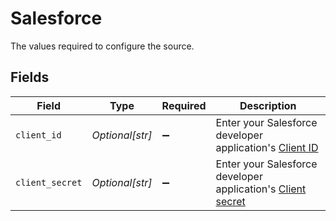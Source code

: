 # Salesforce

The values required to configure the source.


## Fields

| Field                                                                                                                                    | Type                                                                                                                                     | Required                                                                                                                                 | Description                                                                                                                              |
| ---------------------------------------------------------------------------------------------------------------------------------------- | ---------------------------------------------------------------------------------------------------------------------------------------- | ---------------------------------------------------------------------------------------------------------------------------------------- | ---------------------------------------------------------------------------------------------------------------------------------------- |
| `client_id`                                                                                                                              | *Optional[str]*                                                                                                                          | :heavy_minus_sign:                                                                                                                       | Enter your Salesforce developer application's <a href="https://developer.salesforce.com/forums/?id=9062I000000DLgbQAG">Client ID</a>     |
| `client_secret`                                                                                                                          | *Optional[str]*                                                                                                                          | :heavy_minus_sign:                                                                                                                       | Enter your Salesforce developer application's <a href="https://developer.salesforce.com/forums/?id=9062I000000DLgbQAG">Client secret</a> |